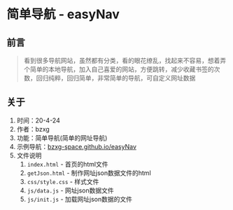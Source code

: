 # 简单导航 - easyNav

## 前言

> 看到很多导航网站，虽然都有分类，看的眼花缭乱，找起来不容易，想着弄个简单的本地导航，加入自己喜爱的网站，方便跳转，减少收藏书签的次数，回归纯粹，回归简单，非常简单的导航，可自定义网址数据

## 关于

1. 时间：20-4-24
2. 作者：bzxg
3. 功能：简单导航(简单的网址导航)
4. 示例导航：[bzxg-space.github.io/easyNav](https://bzxg-space.github.io/easyNav/ "简单导航")
5. 文件说明
   1.  `index.html` - 首页的html文件
   2.  `getJson.html` - 制作网址json数据文件的html
   3.  `css/style.css` - 样式文件
   4.  `js/data.js` - 网址json数据文件
   5.  `js/init.js` - 加载网址json数据的文件
